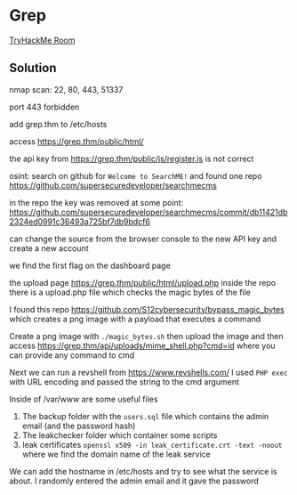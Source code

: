 # Grep

[TryHackMe Room](https://tryhackme.com/room/greprtp)

## Solution

nmap scan: 22, 80, 443, 51337

port 443 forbidden

add grep.thm to /etc/hosts

access <https://grep.thm/public/html/>

the api key from <https://grep.thm/public/js/register.js> is not correct

osint: search on github for `Welcome to SearchME!` and found one repo <https://github.com/supersecuredeveloper/searchmecms>

in the repo the key was removed at some point: <https://github.com/supersecuredeveloper/searchmecms/commit/db11421db2324ed0991c36493a725bf7db9bdcf6>

can change the source from the browser console to the new API key and create a new account

we find the first flag on the dashboard page

the upload page <https://grep.thm/public/html/upload.php> inside the repo there is a upload.php file which checks the magic bytes of the file

I found this repo <https://github.com/S12cybersecurity/bypass_magic_bytes> which creates a png image with a payload that executes a command

Create a png image with `./magic_bytes.sh` then upload the image and then access <https://grep.thm/api/uploads/mime_shell.php?cmd=id> where you can provide any command to cmd

Next we can run a revshell from <https://www.revshells.com/> I used `PHP exec` with URL encoding and passed the string to the cmd argument

Inside of /var/www are some useful files

1. The backup folder with the `users.sql` file which contains the admin email (and the password hash)
2. The leakchecker folder which container some scripts
3. leak certificates `openssl x509 -in leak_certificate.crt -text -noout` where we find the domain name of the leak service

We can add the hostname in /etc/hosts and try to see what the service is about. I randomly entered the admin email and it gave the password
